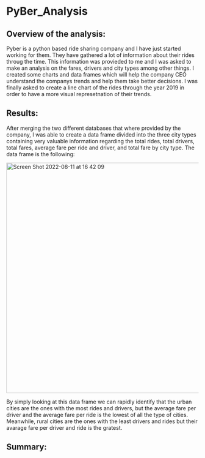 # PyBer_Analysis

## Overview of the analysis:

Pyber is a python based ride sharing company and I have just started working for them. They have gathered a lot of information about their rides throug the time. This information was provieded to me and I was asked to make an analysis on the fares, drivers and city types among other things. I created some charts and data frames which will help the company CEO understand the companys trends and help them take better decisions. I was finally asked to create a line chart of the rides through the year 2019 in order to have a more visual represetnation of their trends.

## Results:

After merging the two different databases that where provided by the company, I was able to create a data frame divided into the three city types containing very valuable information regarding the total rides, total drivers, total fares, average fare per ride and driver, and total fare by city type. The data frame is the following:

<img width="602" alt="Screen Shot 2022-08-11 at 16 42 09" src="https://user-images.githubusercontent.com/108498940/184247435-5ffc920a-fb8a-49f4-af1c-bb4984791195.png">

By simply looking at this data frame we can rapidly identify that the urban cities are the ones with the most rides and drivers, but the average fare per driver and the average fare per ride is the lowest of all the type of cities. Meanwhile, rural cities are the ones with the least drivers and rides but their avarage fare per driver and ride is the gratest. 

## Summary:


